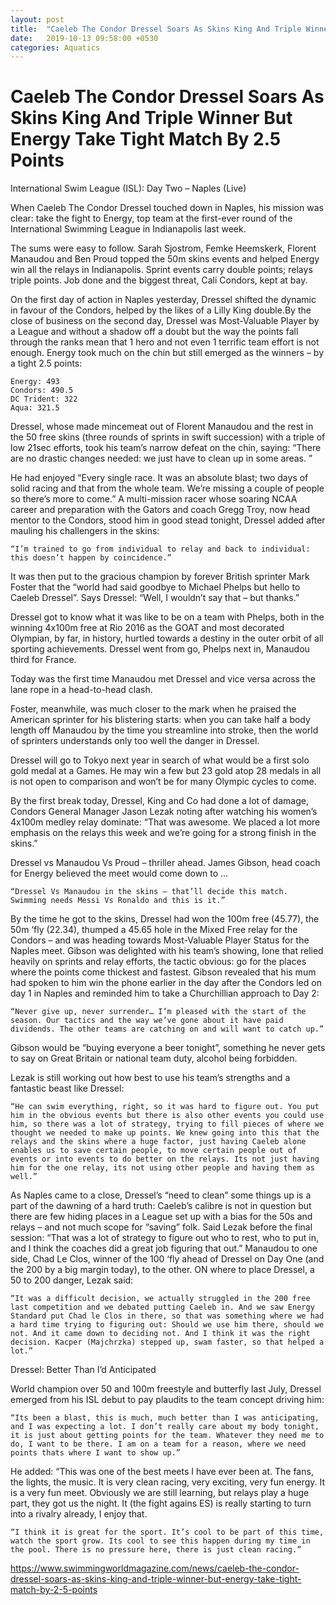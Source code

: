 ```yaml
---
layout: post
title:  "Caeleb The Condor Dressel Soars As Skins King And Triple Winner But Energy Take Tight Match By 2.5 Points"
date:   2019-10-13 09:58:00 +0530
categories: Aquatics
---
```

# Caeleb The Condor Dressel Soars As Skins King And Triple Winner But Energy Take Tight Match By 2.5 Points
International Swim League (ISL): Day Two – Naples (Live)

When Caeleb The Condor Dressel touched down in Naples, his mission was clear: take the fight to Energy, top team at the first-ever round of the International Swimming League in Indianapolis last week.

The sums were easy to follow. Sarah Sjostrom, Femke Heemskerk, Florent Manaudou and Ben Proud topped the 50m skins events and helped Energy win all the relays in Indianapolis. Sprint events carry double points; relays triple points. Job done and the biggest threat, Cali Condors, kept at bay.

On the first day of action in Naples yesterday, Dressel shifted the dynamic in favour of the Condors, helped by the likes of a Lilly King double.By the close of business on the second day, Dressel was Most-Valuable Player by a League and without a shadow off a doubt but the way the points fall through the ranks mean that 1 hero and not even 1 terrific team effort is not enough. Energy took much on the chin but still emerged as the winners – by a tight 2.5 points:

    Energy: 493
    Condors: 490.5
    DC Trident: 322
    Aqua: 321.5

Dressel, whose made mincemeat out of Florent Manaudou and the rest in the 50 free skins (three rounds of sprints in swift succession) with a triple of low 21sec efforts,  took his team’s narrow defeat on the chin, saying: “There are no drastic changes needed: we just have to clean up in some areas. ”

He had enjoyed “Every single race. It was an absolute blast; two days of solid racing and that from the whole team. We’re missing a couple of people so there’s more to come.” A multi-mission racer whose soaring NCAA career and preparation with the Gators and coach Gregg Troy, now head mentor to the Condors, stood him in good stead tonight, Dressel added after mauling his challengers in the skins:

    “I’m trained to go from individual to relay and back to individual: this doesn’t happen by coincidence.”

It was then put to the gracious champion by forever British sprinter Mark Foster that the “world had said goodbye to Michael Phelps but hello to Caeleb Dressel”. Says Dressel: “Well, I wouldn’t say that – but thanks.”

Dressel got to know what it was like to be on a team with Phelps, both in the winning 4x100m free at Rio 2016 as the GOAT and most decorated Olympian, by far, in history, hurtled towards  a destiny in the outer orbit of all sporting achievements. Dressel went from go, Phelps next in, Manaudou third for France.

Today was the first time Manaudou met Dressel and vice versa across the lane rope in a head-to-head clash.

Foster, meanwhile, was much closer to the mark when he praised the American sprinter for his blistering starts: when you can take half a body length off Manaudou by the time you streamline into stroke, then the world of sprinters understands only too well the danger in Dressel.

Dressel will go to Tokyo next year in search of what would be a first solo gold medal at a Games. He may win a few but 23 gold atop 28 medals in all is not open to comparison and won’t be for many Olympic cycles to come.

By the first break today, Dressel, King and Co had done a lot of damage, Condors General Manager  Jason Lezak noting after watching his women’s 4x100m medley relay dominate: “That was awesome. We placed a lot more emphasis on the relays this week and we’re going for a strong finish in the skins.”

Dressel vs Manaudou Vs Proud – thriller ahead. James Gibson, head coach for Energy believed the meet would come down to …

    “Dressel Vs Manaudou in the skins – that’ll decide this match. Swimming needs Messi Vs Ronaldo and this is it.”

By the time he got to the skins, Dressel had won the 100m free (45.77), the 50m ‘fly (22.34), thumped a 45.65 hole in the Mixed Free relay for the Condors – and was heading towards Most-Valuable Player Status for the Naples meet.
Gibson was delighted with his team’s showing, Ione that relied heavily on sprints and relay efforts, the tactic obvious: go for the places where the points come thickest and fastest. Gibson revealed that his mum had spoken to him win the phone earlier in the day after the Condors led on day 1 in Naples and reminded him to take a Churchillian approach to Day 2:

    “Never give up, never surrender… I’m pleased with the start of the season. Our tactics and the way we’ve gone about it have paid dividends. The other teams are catching on and will want to catch up.”

Gibson would be “buying everyone a beer tonight”, something he never gets to say on Great Britain or national team duty, alcohol being forbidden.

Lezak is still working out how best to use his team’s strengths and a fantastic beast like Dressel:

    “He can swim everything, right, so it was hard to figure out. You put him in the obvious events but there is also other events you could use him, so there was a lot of strategy, trying to fill pieces of where we thought we needed to make up points. We knew going into this that the relays and the skins where a huge factor, just having Caeleb alone enables us to save certain people, to move certain people out of events or into events to do better on the relays. Its not just having him for the one relay, its not using other people and having them as well.”
As Naples came to a close, Dressel’s “need to clean” some things up is a part of the dawning of a hard truth: Caeleb’s calibre is not in question but there are few hiding places in a League set up with a bias for the 50s and relays – and not much scope for “saving” folk.
Said Lezak before the final session: “That was a lot of strategy to figure out who to rest, who to put in, and I think the coaches did a great job figuring that out.”
Manaudou to one side, Chad Le Clos, winner of the 100 ‘fly ahead of Dressel on Day One (and the 200 by a big margin today), to the other. ON where to place Dressel, a 50 to 200 danger, Lezak said:

    “It was a difficult decision, we actually struggled in the 200 free last competition and we debated putting Caeleb in. And we saw Energy Standard put Chad le Clos in there, so that was something where we had a hard time trying to figuring out: Should we use him there, should we not. And it came down to deciding not. And I think it was the right decision. Kacper (Majchrzka) stepped up, swam faster, so that helped a lot.”

Dressel: Better Than I’d Anticipated

World champion over 50 and 100m freestyle and butterfly last July, Dressel emerged from his ISL debut to pay plaudits to the team concept driving him:

    “Its been a blast, this is much, much better than I was anticipating, and I was expecting a lot. I don’t really care about my body tonight, it is just about getting points for the team. Whatever they need me to do, I want to be there. I am on a team for a reason, where we need points thats where I want to show up.”

He added: “This was one of the best meets I have ever been at. The fans, the lights, the music. It is very clean racing, very exciting, very fun energy. It is a very fun meet. Obviously we are still learning, but relays play a huge part, they got us the night. It (the fight agains ES) is really starting to turn into a rivalry already, I enjoy that.

    “I think it is great for the sport. It’s cool to be part of this time, watch the sport grow. Its cool to see this happen during my time in the pool. There is no pressure here, there is just clean racing.”
https://www.swimmingworldmagazine.com/news/caeleb-the-condor-dressel-soars-as-skins-king-and-triple-winner-but-energy-take-tight-match-by-2-5-points
